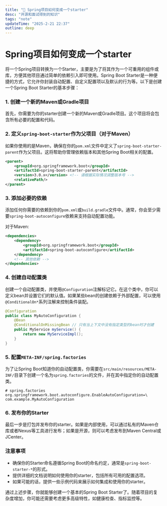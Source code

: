 ```yaml
---
title: "💾 Spring项目如何变成一个starter"
desc: "开源和面试得到的知识"
tags: "note"
updateTime: "2025-2-21 22:37"
outline: deep
---
```


# Spring项目如何变成一个starter

将一个Spring项目转换为一个Starter，主要是为了将其作为一个可重用的组件或库，方便其他项目通过简单的依赖引入即可使用。Spring Boot Starter是一种便捷的方式，它允许你封装自动配置、自定义配置项以及默认的行为等。以下是创建一个Spring Boot Starter的基本步骤：

### 1. 创建一个新的Maven或Gradle项目

首先，你需要为你的starter创建一个新的Maven或Gradle项目。这个项目将会包含所有必要的配置和代码。

### 2. 定义`spring-boot-starter`作为父项目（对于Maven）

如果你使用的是Maven，确保在你的`pom.xml`文件中定义了`spring-boot-starter-parent`作为父项目。这将帮助你管理依赖版本和其他Spring Boot相关的配置。

```xml
<parent>
    <groupId>org.springframework.boot</groupId>
    <artifactId>spring-boot-starter-parent</artifactId>
    <version>3.0.x</version> <!-- 请根据实际情况调整版本号 -->
    <relativePath/>
</parent>
```

### 3. 添加必要的依赖

添加任何你需要的依赖到你的`pom.xml`或`build.gradle`文件中。通常，你会至少需要`spring-boot-autoconfigure`依赖来支持自动配置功能。

对于Maven:

```xml
<dependencies>
    <dependency>
        <groupId>org.springframework.boot</groupId>
        <artifactId>spring-boot-autoconfigure</artifactId>
    </dependency>
    <!-- 其他依赖 -->
</dependencies>
```

### 4. 创建自动配置类

创建一个自动配置类，并使用`@Configuration`注解标记它。在这个类中，你可以定义bean并设置它们的默认值。如果某些bean的创建依赖于外部配置，可以使用`@ConditionalOn*`系列注解来控制条件装配。

```java
@Configuration
public class MyAutoConfiguration {
    @Bean
    @ConditionalOnMissingBean // 只有当上下文中没有指定类型的bean时才创建
    public MyService myService() {
        return new MyServiceImpl();
    }
}
```

### 5. 配置`META-INF/spring.factories`

为了让Spring Boot知道你的自动配置类，你需要在`src/main/resources/META-INF/`目录下创建一个名为`spring.factories`的文件，并在其中指定你的自动配置类。

```properties
# spring.factories
org.springframework.boot.autoconfigure.EnableAutoConfiguration=\
com.example.MyAutoConfiguration
```

### 6. 发布你的Starter

最后一步是打包并发布你的starter。如果是内部使用，可以通过私有的Maven仓库或者Nexus等工具进行发布；如果是开源，则可以考虑发布到Maven Central或JCenter。

### 注意事项

- 确保你的Starter命名遵循Spring Boot的命名约定，通常是`spring-boot-starter-*`的形式。
- 提供详细的文档说明如何使用你的starter，包括所有可用的配置选项。
- 如果可能的话，提供一些示例代码来展示如何集成和使用你的starter。

通过上述步骤，你就能够创建一个基本的Spring Boot Starter了。随着项目的复杂度增加，你可能还需要考虑更多高级特性，如健康检查、指标监控等。